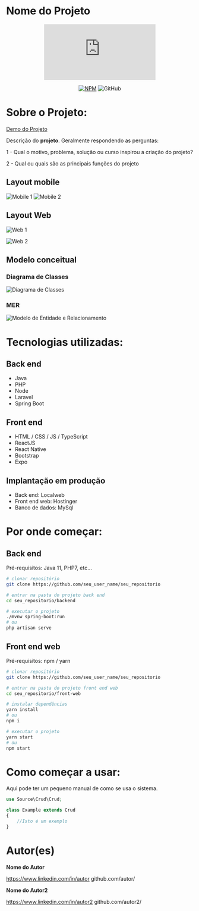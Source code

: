 # Nome do Projeto

<center>

![Imagem de capa](https://github.com/seu_user/pasta/imagem.pgn)

</center>
<center>
<!--Site útil para pegar as imagens que aparecem https://shields.io -->

[![NPM](https://img.shields.io/npm/l/react)](https://github.com/seu_user/pasta/LICENSE)
![GitHub](https://img.shields.io/github/license/seu_user_name/seu_repositorio)

</center>

# Sobre o Projeto:

[Demo do Projeto](https://link.para.demo.caso.houver)

Descrição do **projeto**. Geralmente respondendo as perguntas:

1 - Qual o motivo, problema, solução ou curso inspirou a criação do projeto?

2 - Qual ou quais são as principais funções do projeto

## Layout mobile

<!-- Para deixar as imagens lado a lado, devesse colocar os links um ao lado do outro sem quebra de linha-->

![Mobile 1](https://github.com/seu_user/pasta/mobile1.png) ![Mobile 2](https://github.com/seu_user/pasta/mobile2.png)

## Layout Web

<!-- Para deixar as imagens uma embaixo da outra, devesse colocar os links um embaixo outro com  duas quebras de linha -->

![Web 1](https://github.com/seu_user/pasta/mobile1.png)

![Web 2](https://github.com/seu_user/pasta/mobile2.png)

## Modelo conceitual

### Diagrama de Classes

![Diagrama de Classes](https://github.com/github.com/seu_user/pasta/diagrama_classe.png)

### MER

![Modelo de Entidade e Relacionamento](https://github.com/github.com/seu_user/pasta/diagrama_classe.png)

# Tecnologias utilizadas:

## Back end

- Java
- PHP
- Node
- Laravel
- Spring Boot

## Front end

- HTML / CSS / JS / TypeScript
- ReactJS
- React Native
- Bootstrap
- Expo

## Implantação em produção

- Back end: Localweb
- Front end web: Hostinger
- Banco de dados: MySql

# Por onde começar:

## Back end

Pré-requisitos: Java 11, PHP7, etc...

```bash
# clonar repositório
git clone https://github.com/seu_user_name/seu_repositorio

# entrar na pasta do projeto back end
cd seu_repositorio/backend

# executar o projeto
./mvnw spring-boot:run
# ou
php artisan serve
```

## Front end web

Pré-requisitos: npm / yarn

```bash
# clonar repositório
git clone https://github.com/seu_user_name/seu_repositorio

# entrar na pasta do projeto front end web
cd seu_repositorio/front-web

# instalar dependências
yarn install
# ou
npm i

# executar o projeto
yarn start
# ou
npm start
```

# Como começar a usar:

Aqui pode ter um pequeno manual de como se usa o sistema.

```php
use Source\Crud\Crud;

class Example extends Crud
{
    //Isto é um exemplo
}
```

# Autor(es)

**Nome do Autor**

https://www.linkedin.com/in/autor
github.com/autor/

**Nome do Autor2**

https://www.linkedin.com/in/autor2
github.com/autor2/
